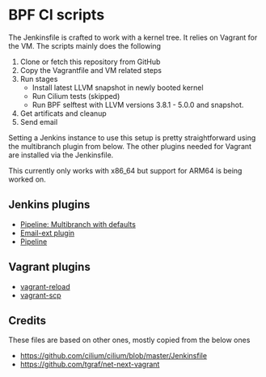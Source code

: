 # BPF CI scripts

The Jenkinsfile is crafted to work with a kernel tree. It relies on Vagrant for
the VM. The scripts mainly does the following

1. Clone or fetch this repository from GitHub
2. Copy the Vagrantfile and VM related steps 
3. Run stages
   - Install latest LLVM snapshot in newly booted kernel
   - Run Cilium tests (skipped)
   - Run BPF selftest with LLVM versions 3.8.1 - 5.0.0 and snapshot.
4. Get artificats and cleanup
5. Send email 

Setting a Jenkins instance to use this setup is pretty straightforward using
the multibranch plugin from below. The other plugins needed for Vagrant are
installed via the Jenkinsfile.

This currently only works with x86\_64 but support for ARM64 is being worked
on.

## Jenkins plugins

- [Pipeline: Multibranch with defaults](https://plugins.jenkins.io/pipeline-multibranch-defaults)
- [Email-ext plugin](https://wiki.jenkins.io/display/JENKINS/Email-ext+plugin)
- [Pipeline](https://plugins.jenkins.io/workflow-aggregator)

## Vagrant plugins

- [vagrant-reload](https://github.com/aidanns/vagrant-reload)
- [vagrant-scp](https://github.com/invernizzi/vagrant-scp)

## Credits

These files are based on other ones, mostly copied from the below ones

- https://github.com/cilium/cilium/blob/master/Jenkinsfile
- https://github.com/tgraf/net-next-vagrant
